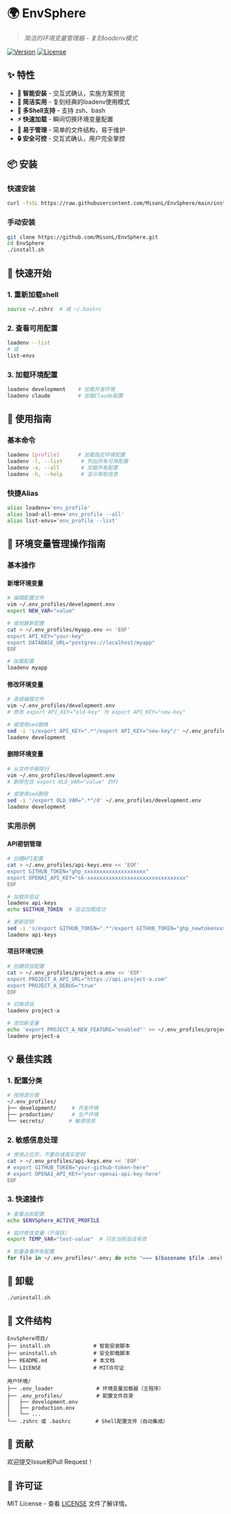 # 🌍 EnvSphere

> *简洁的环境变量管理器 - 复刻loadenv模式*

[![Version](https://img.shields.io/badge/version-1.0.0-blue.svg)](https://github.com/MisonL/EnvSphere)
[![License](https://img.shields.io/badge/license-MIT-green.svg)](LICENSE)

## ✨ 特性

- **🚀 智能安装** - 交互式确认，实施方案预览
- **🎯 简洁实用** - 复刻经典的loadenv使用模式
- **🐚 多Shell支持** - 支持 zsh、bash
- **⚡ 快速加载** - 瞬间切换环境变量配置
- **📝 易于管理** - 简单的文件结构，易于维护
- **🔒 安全可控** - 交互式确认，用户完全掌控

## 📦 安装

### 快速安装
```bash
curl -fsSL https://raw.githubusercontent.com/MisonL/EnvSphere/main/install.sh | bash
```

### 手动安装
```bash
git clone https://github.com/MisonL/EnvSphere.git
cd EnvSphere
./install.sh
```

## 🚀 快速开始

### 1. 重新加载shell
```bash
source ~/.zshrc  # 或 ~/.bashrc
```

### 2. 查看可用配置
```bash
loadenv --list
# 或
list-envs
```

### 3. 加载环境配置
```bash
loadenv development    # 加载开发环境
loadenv claude         # 加载Claude配置
```

## 📖 使用指南

### 基本命令
```bash
loadenv [profile]      # 加载指定环境配置
loadenv -l, --list      # 列出所有可用配置
loadenv -a, --all       # 加载所有配置
loadenv -h, --help      # 显示帮助信息
```

### 快捷Alias
```bash
alias loadenv='env_profile'
alias load-all-env='env_profile --all'
alias list-envs='env_profile --list'
```

## 🔧 环境变量管理操作指南

### 基本操作

#### 新增环境变量
```bash
# 编辑配置文件
vim ~/.env_profiles/development.env
export NEW_VAR="value"

# 或创建新配置
cat > ~/.env_profiles/myapp.env << 'EOF'
export API_KEY="your-key"
export DATABASE_URL="postgres://localhost/myapp"
EOF

# 加载配置
loadenv myapp
```

#### 修改环境变量
```bash
# 直接编辑文件
vim ~/.env_profiles/development.env
# 修改 export API_KEY="old-key" 为 export API_KEY="new-key"

# 或使用sed替换
sed -i 's/export API_KEY=".*"/export API_KEY="new-key"/' ~/.env_profiles/development.env
loadenv development
```

#### 删除环境变量
```bash
# 从文件中删除行
vim ~/.env_profiles/development.env
# 删除包含 export OLD_VAR="value" 的行

# 或使用sed删除
sed -i '/export OLD_VAR=".*"/d' ~/.env_profiles/development.env
loadenv development
```

### 实用示例

#### API密钥管理
```bash
# 创建API配置
cat > ~/.env_profiles/api-keys.env << 'EOF'
export GITHUB_TOKEN="ghp_xxxxxxxxxxxxxxxxxxxx"
export OPENAI_API_KEY="sk-xxxxxxxxxxxxxxxxxxxxxxxxxxxxxxxx"
EOF

# 加载并验证
loadenv api-keys
echo $GITHUB_TOKEN  # 验证加载成功

# 更新密钥
sed -i 's/export GITHUB_TOKEN=".*"/export GITHUB_TOKEN="ghp_newtokenxxxx"/' ~/.env_profiles/api-keys.env
loadenv api-keys
```

#### 项目环境切换
```bash
# 创建项目配置
cat > ~/.env_profiles/project-a.env << 'EOF'
export PROJECT_A_API_URL="https://api.project-a.com"
export PROJECT_A_DEBUG="true"
EOF

# 切换项目
loadenv project-a

# 添加新变量
echo 'export PROJECT_A_NEW_FEATURE="enabled"' >> ~/.env_profiles/project-a.env
loadenv project-a
```

## 💡 最佳实践

### 1. 配置分类
```bash
# 按用途分类
~/.env_profiles/
├── development/     # 开发环境
├── production/      # 生产环境
└── secrets/        # 敏感信息
```

### 2. 敏感信息处理
```bash
# 使用占位符，不要存储真实密钥
cat > ~/.env_profiles/api-keys.env << 'EOF'
# export GITHUB_TOKEN="your-github-token-here"
# export OPENAI_API_KEY="your-openai-api-key-here"
EOF
```

### 3. 快速操作
```bash
# 查看当前配置
echo $ENVSphere_ACTIVE_PROFILE

# 临时修改变量（不保存）
export TEMP_VAR="test-value"  # 只在当前会话有效

# 批量查看所有配置
for file in ~/.env_profiles/*.env; do echo "=== $(basename $file .env) ==="; cat "$file"; done
```

## 🔧 卸载

```bash
./uninstall.sh
```

## 📁 文件结构

```
EnvSphere项目/
├── install.sh              # 智能安装脚本
├── uninstall.sh            # 安全卸载脚本
├── README.md               # 本文档
└── LICENSE                 # MIT许可证

用户环境/
├── .env_loader              # 环境变量加载器（主程序）
├── .env_profiles/           # 配置文件目录
│   ├── development.env
│   ├── production.env
│   └── ...
└── .zshrc 或 .bashrc        # Shell配置文件（自动集成）
```

## 🤝 贡献

欢迎提交Issue和Pull Request！

## 📄 许可证

MIT License - 查看 [LICENSE](LICENSE) 文件了解详情。